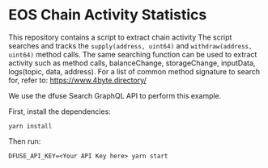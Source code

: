 # EOS Chain Activity Statistics

This repository contains a script to extract chain activity 
The script searches and tracks the `supply(address, uint64)` and `withdraw(address, uint64)` method calls.
The same searching function can be used to extract activity 
such as method calls, balanceChange, storageChange, inputData, logs(topic, data, address).
For a list of common method signature to search for, refer to: https://www.4byte.directory/

We use the dfuse Search GraphQL API to perform this example.

First, install the dependencies:

    yarn install

Then run:

    DFUSE_API_KEY=<Your API Key here> yarn start
